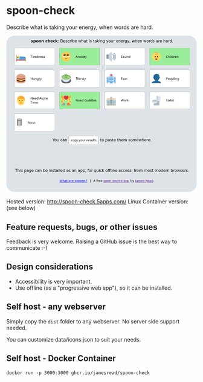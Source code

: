 # spoon-check

Describe what is taking your energy, when words are hard.

<p align = "center">
<img src = "screenshot.png" alt = "screenshot" />
</p>

Hosted version: http://spoon-check.5apps.com/
Linux Container version: (see below)

## Feature requests, bugs, or other issues 

Feedback is very welcome. Raising a GitHub issue is the best way to communicate
:-)

## Design considerations

* Accessibility is very important. 
* Use offline (as a "progressive web app"), so it can be installed.

## Self host - any webserver

Simply copy the `dist` folder to any webserver. No server side support needed.

You can customize data/icons.json to suit your needs.

## Self host - Docker Container

```
docker run -p 3000:3000 ghcr.io/jamesread/spoon-check
```
